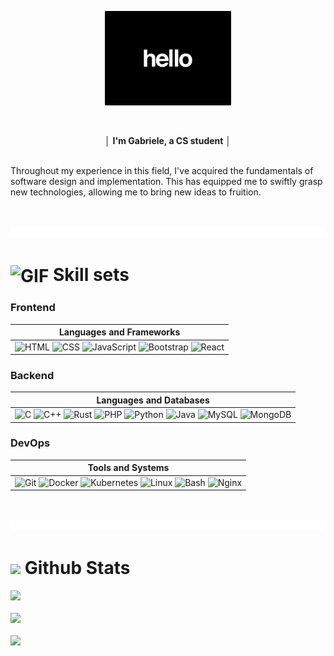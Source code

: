 
<p align="center">
    <img src="gif/hello.gif" alt="GIF" width="40%" height="auto">
</p>
<br />

<!--## Hi there <img src="https://github.com/TheDudeThatCode/TheDudeThatCode/blob/master/Assets/Hi.gif" width="29px">-->
<p align="center">│ <strong>I'm Gabriele, a CS student</strong> │</p>


<br/>
Throughout my experience in this field, I've acquired the fundamentals of software design and implementation. This has equipped me to swiftly grasp new technologies, allowing me to bring new ideas to fruition. <!--I firmly believe in the power of continuous learning and am always eager to expand my knowledge horizons-->

<br /><br />
<img  src="gif/redline.gif">

# <img src="https://user-images.githubusercontent.com/74038190/212284087-bbe7e430-757e-4901-90bf-4cd2ce3e1852.gif" alt="GIF" height="35px" style="vertical-align:middle;"> Skill sets


### Frontend

| Languages and Frameworks |
|--------------------------|
| ![HTML](https://skillicons.dev/icons?i=html) ![CSS](https://skillicons.dev/icons?i=css) ![JavaScript](https://skillicons.dev/icons?i=js) ![Bootstrap](https://skillicons.dev/icons?i=bootstrap) ![React](https://skillicons.dev/icons?i=react) |

### Backend

| Languages and Databases |
|-------------------------|
| ![C](https://skillicons.dev/icons?i=c) ![C++](https://skillicons.dev/icons?i=cpp) ![Rust](https://skillicons.dev/icons?i=rust) ![PHP](https://skillicons.dev/icons?i=php) ![Python](https://skillicons.dev/icons?i=python) ![Java](https://skillicons.dev/icons?i=java) ![MySQL](https://skillicons.dev/icons?i=mysql) ![MongoDB](https://skillicons.dev/icons?i=mongodb) |

### DevOps

| Tools and Systems |
|-------------------|
| ![Git](https://skillicons.dev/icons?i=git) ![Docker](https://skillicons.dev/icons?i=docker) ![Kubernetes](https://skillicons.dev/icons?i=kubernetes) ![Linux](https://skillicons.dev/icons?i=linux) ![Bash](https://skillicons.dev/icons?i=bash) ![Nginx](https://skillicons.dev/icons?i=nginx) |

<br /><br />
<img  src="gif/redline.gif">

# <img src="https://github.com/Anmol-Baranwal/Cool-GIFs-For-GitHub/assets/74038190/0b335028-1d3d-4ee5-b5b3-a373d499be7e" height="50px"> Github Stats

![](https://github-readme-stats.vercel.app/api?username=gabrielemigliorinii&theme=dark&hide_border=false&include_all_commits=true&count_private=true)
<br/><br/>
![](https://github-readme-streak-stats.herokuapp.com/?user=gabrielemigliorinii&theme=dark&hide_border=false)
<br/><br/>
![](https://github-readme-stats.vercel.app/api/top-langs/?username=gabrielemigliorinii&theme=dark&hide_border=false&include_all_commits=true&count_private=true&layout=compact)

